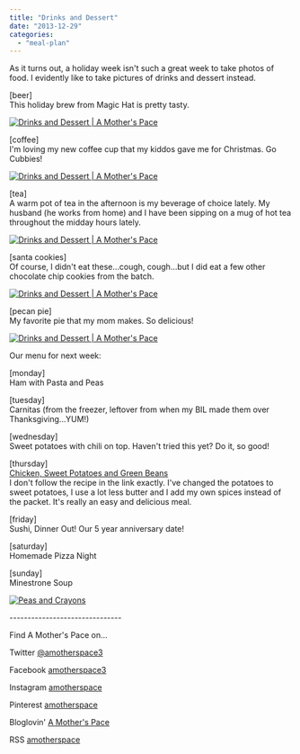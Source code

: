 ```yaml
---
title: "Drinks and Dessert"
date: "2013-12-29"
categories: 
  - "meal-plan"
---
```


As it turns out, a holiday week isn't such a great week to take photos of food. I evidently like to take pictures of drinks and dessert instead.  
  
\[beer\]  
This holiday brew from Magic Hat is pretty tasty.  
  
  

[![Drinks and Dessert | A Mother's Pace](images/IMAG3852.jpg "Drinks and Dessert | A Mother's Pace")](http://amotherspace.net/wp-content/uploads/2013/12/IMAG38521.jpg)

  
  
\[coffee\]  
I'm loving my new coffee cup that my kiddos gave me for Christmas. Go Cubbies!  
  
  

[![Drinks and Dessert | A Mother's Pace](images/IMAG3906.jpg "Drinks and Dessert | A Mother's Pace")](http://amotherspace.net/wp-content/uploads/2013/12/IMAG39061.jpg)

  
  
\[tea\]  
A warm pot of tea in the afternoon is my beverage of choice lately. My husband (he works from home) and I have been sipping on a mug of hot tea throughout the midday hours lately.  
  
  

[![Drinks and Dessert | A Mother's Pace](images/IMAG3858.jpg "Drinks and Dessert | A Mother's Pace")](http://amotherspace.net/wp-content/uploads/2013/12/IMAG38581.jpg)

  
  
\[santa cookies\]  
Of course, I didn't eat these...cough, cough...but I did eat a few other chocolate chip cookies from the batch.  
  
  

[![Drinks and Dessert | A Mother's Pace](images/IMAG3869.jpg "Drinks and Dessert | A Mother's Pace")](http://amotherspace.net/wp-content/uploads/2013/12/IMAG38691.jpg)

  
  
\[pecan pie\]  
My favorite pie that my mom makes. So delicious!  
  
  

[![Drinks and Dessert | A Mother's Pace](images/IMAG3922.jpg "Drinks and Dessert | A Mother's Pace")](http://amotherspace.net/wp-content/uploads/2013/12/IMAG39221.jpg)

  
  
Our menu for next week:  
  
\[monday\]  
Ham with Pasta and Peas  
  
\[tuesday\]  
Carnitas (from the freezer, leftover from when my BIL made them over Thanksgiving...YUM!)  
  
\[wednesday\]  
Sweet potatoes with chili on top. Haven't tried this yet? Do it, so good!  
  
\[thursday\]  
[Chicken, Sweet Potatoes and Green Beans](http://www.julieseatsandtreats.com/2012/08/green-beans-chicken-potatoes/)   
I don't follow the recipe in the link exactly. I've changed the potatoes to sweet potatoes, I use a lot less butter and I add my own spices instead of the packet. It's really an easy and delicious meal.  
  
\[friday\]  
Sushi, Dinner Out! Our 5 year anniversary date!   
  
\[saturday\]  
Homemade Pizza Night  
  
\[sunday\]  
Minestrone Soup  
  
  

[![Peas and Crayons](images/WIAWbutton.jpg)](http://www.peasandcrayons.com/2014/01/helloooooo-2014-what-i-ate-wednesday-154.html)  
  
  
  
  

\-------------------------------

  

Find A Mother's Pace on...  
  
Twitter [@amotherspace3](https://twitter.com/amotherspace3)  
  
Facebook [amotherspace3](http://facebook.com/amotherspace3)  
  
Instagram [amotherspace](http://instagram.com/amotherspace)  
  
Pinterest [amotherspace](http://pinterest.com/amotherspace/)  
  
Bloglovin' [A Mother's Pace](http://www.bloglovin.com/en/blog/6680087)  
  
RSS [amotherspace](http://feeds.feedburner.com/amotherspace)

